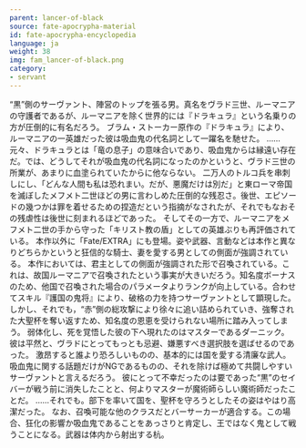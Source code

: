 ```yaml
---
parent: lancer-of-black
source: fate-apocrypha-material
id: fate-apocrypha-encyclopedia
language: ja
weight: 38
img: fam_lancer-of-black.png
category:
- servant
---
```


“黒”側のサーヴァント、陣営のトップを張る男。真名をヴラド三世、ルーマニアの守護者であるが、ルーマニアを除く世界的には『ドラキュラ』という名乗りの方が圧倒的に有名だろう。
ブラム・ストーカー原作の『ドラキュラ』により、ルーマニアの一英雄だった彼は吸血鬼の代名詞として一躍名を馳せた。
……元々、ドラキュラとは「竜の息子」の意味合いであり、吸血鬼からは縁遠い存在だ。では、どうしてそれが吸血鬼の代名詞になったのかというと、ヴラド三世の所業が、あまりに血塗られていたからに他ならない。
二万人のトルコ兵を串刺しにし、「どんな人間も私は恐れまい。だが、悪魔だけは別だ」と東ローマ帝国を滅ぼしたメフメト二世ほどの男に言わしめた圧倒的な残忍さ。後世、エピソードの幾つかは罪を着せるための捏造だという指摘がなされたが、それでもなおその残虐性は後世に刻まれるほどであった。
そしてその一方で、ルーマニアをメフメト二世の手から守った「キリスト教の盾」としての英雄ぶりも再評価されている。
本作以外に「Fate/EXTRA」にも登場。姿や武器、言動などは本作と異なりどちらかというと狂信的な騎士、妻を愛する男としての側面が強調されている。
本作においては、君主としての側面が強調された形で召喚されている。これは、故国ルーマニアで召喚されたという事実が大きいだろう。知名度ボーナスのため、他国で召喚された場合のパラメータよりランクが向上している。合わせてスキル『護国の鬼将』により、破格の力を持つサーヴァントとして顕現した。
しかし、それでも，“赤”側の総攻撃により徐々に追い詰められていき、強奪された大聖杯を奪い返すため、知名度の恩恵を受けられない場所に踏み入ってしまう。
弱体化し、死を覚悟した彼の下へ現れたのはマスターであるダーニック。彼は平然と、ヴラドにとってもっとも忌避、嫌悪すべき選択肢を選ばせるのであった。
激昂すると誰より恐ろしいものの、基本的には国を愛する清廉な武人。吸血鬼に関する話題だけがNGであるものの、それを除けば極めて共闘しやすいサーヴァントと言えるだろう。
彼にとって不幸だったのは要であった“黒”のセイバーが戦う前に消失したことと、何よりマスターが魔術師らしい魔術師だったことだ。
……それでも。部下を率いて国を、聖杯を守ろうとしたその姿はやはり高潔だった。
なお、召喚可能な他のクラスだとバーサーカーが適合する。この場合、狂化の影響か吸血鬼であることをあっさりと肯定し、王ではなく鬼として戦うことになる。武器は体内から射出する杭。

